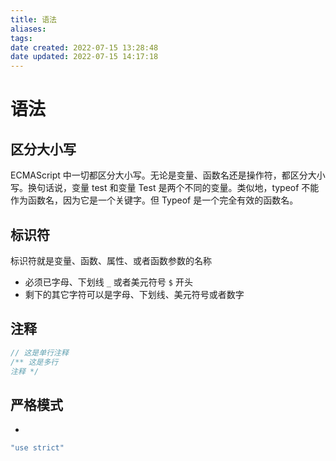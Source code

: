```yaml
---
title: 语法
aliases: 
tags: 
date created: 2022-07-15 13:28:48
date updated: 2022-07-15 14:17:18
---
```


# 语法

## 区分大小写

ECMAScript 中一切都区分大小写。无论是变量、函数名还是操作符，都区分大小写。换句话说，变量 test 和变量 Test 是两个不同的变量。类似地，typeof 不能作为函数名，因为它是一个关键字。但 Typeof 是一个完全有效的函数名。

## 标识符

标识符就是变量、函数、属性、或者函数参数的名称
- 必须已字母、下划线 `_` 或者美元符号 `$` 开头
- 剩下的其它字符可以是字母、下划线、美元符号或者数字

## 注释

```javascript
// 这是单行注释
/** 这是多行
注释 */
```

## 严格模式
- 
```javascript
"use strict"
```
